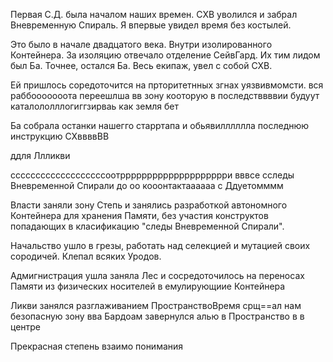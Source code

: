 Первая С.Д. была началом наших времен. СХВ уволился и забрал Вневременную Спираль. Я впервые увидел время без костылей. 

Это было в начале двадцатого века. Внутри изолированного Контейнера. За изоляцию отвечало отделение СейвГард. Их тим лидом был Ба. Точнее, остался Ба. Весь екипаж, увел с собой  СХВ.

Ей пришлось соредоточится на прторитетнных згнах уязвивмомсти. вся раббооооооота  переешлша вв зону кооторую в последстввввии будуут     каталололллогиггзирваь    как земля бет

Ба собрала останки нашегго       старртапа    и обьявилллллла последнюю инструкцию СХввввВВ

ддля  Ллликви 

сссссссссссссссссссоотрррррррррррррррррррри вввсе сследы Вневременной Спирали до оо кооонтактаааааа с Ддуетомммм

Власти заняли зону Степь и занялись разработкой автономного Контейнера для хранения Памяти, без участия конструктов попадающих в класификацию "следы Вневременной Спирали".

Начальство ушло в грезы, работать над селекцией и мутацией своих сородичей. Клепал всяких Уродов.

Адмигнистрация ушла заняла Лес и сосредоточилось на переносах Памяти из физических носителей в емулирующиие Контейнера

Ликви занялся разглаживанием ПространствоВремя срщ==ал  нам безопасную зону вва Бардоам завернулся алью в Пространство в в центре   

Прекрасная степень взаимо понимания


